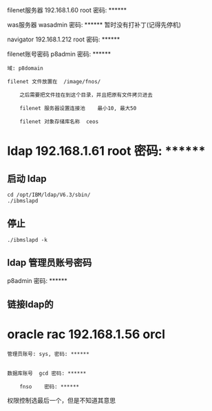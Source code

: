 filenet服务器   192.168.1.60    root    密码: ******

was服务器   wasadmin    密码: ******    暂时没有打补丁(记得先停机)

navigator   192.168.1.212   root    密码: ******

filenet账号密码 p8admin 密码: ******

    域: p8domain
	
    filenet 文件放置在  /image/fnos/
	
        之后需要把文件挂在到这个目录，并且把原有文件拷贝进去
		
        filenet 服务器设置连接池    最小10, 最大50
		
        filenet 对象存储库名称  ceos
		
# ldap    192.168.1.61    root    密码: ******

## 启动 ldap
    cd /opt/IBM/ldap/V6.3/sbin/
    ./ibmslapd
## 停止
    ./ibmslapd -k

## ldap 管理员账号密码
p8admin 密码: ******

## 链接ldap的

# oracle rac  192.168.1.56    orcl


    管理员账号: sys, 密码: ******


    数据库账号  gcd 密码: ******

        fnso    密码: ******
	
权限控制选最后一个，但是不知道其意思
